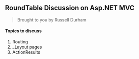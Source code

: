 ## RoundTable Discussion on Asp.NET MVC
> Brought to you by Russell Durham

#### Topics to discuss
1. Routing
2. _Layout pages
3. ActionResults